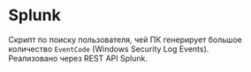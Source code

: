 # Splunk

Скрипт по поиску пользователя, чей ПК генерирует большое количество `EventCode` (Windows Security Log Events).<br>
Реализовано через REST API Splunk.
